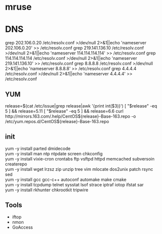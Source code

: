 # mruse

# DNS
grep 202.106.0.20    /etc/resolv.conf >/dev/null 2>&1||echo 'nameserver 202.106.0.20' >> /etc/resolv.conf
grep 219.141.136.10  /etc/resolv.conf >/dev/null 2>&1||echo 'nameserver 114.114.114.114' >> /etc/resolv.conf
grep 114.114.114.114 /etc/resolv.conf >/dev/null 2>&1||echo 'nameserver 219.141.136.10' >> /etc/resolv.conf
grep 8.8.8.8         /etc/resolv.conf >/dev/null 2>&1||echo 'nameserver 8.8.8.8' >> /etc/resolv.conf
grep 4.4.4.4         /etc/resolv.conf >/dev/null 2>&1||echo 'nameserver 4.4.4.4' >> /etc/resolv.conf

## YUM
release=$(cat /etc/issue|grep release|awk '{print int($3)}')
[ "$release" -eq 5 ] && release=5.11
[ "$release" -eq 5 ] && release=6.6
curl http://mirrors.163.com/.help/CentOS${release}-Base-163.repo -o /etc/yum.repos.d/CentOS${release}-Base-163.repo

## init
yum -y install parted dmidecode    
yum -y install man ntp ntpdate screen chkconfig     
yum -y install vixie-cron crontabs ftp vsftpd httpd memcached subversoin createrepo    
yum -y install wget lrzsz zip unzip tree vim mlocate dos2unix patch rsync sed    
yum -y install gcc gcc-c++ autoconf automake make cmake    
yum -y install tcpdump telnet sysstat lsof strace iptraf iotop ifstat sar    
yum -y install rkhunter chkrootkit tripwire    

## Tools
* iftop
* nmon
* GoAccess
